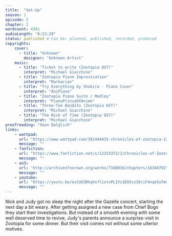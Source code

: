 ```yaml
---
title:  "Set-Up"
season: 1
episode: 2
chapter: 2
wordcount: 4391
audioLength: "0:23:28"
status: published # Can be: planned, published, recorded, produced
copyrights:
    cover:
      - title: "Unknown"
        designer: "Unknown Artist"
    music:
      - title: "Ticket to write (Zootopia OST)"
        interpret: "Michael Giacchino"
      - title: "Zootopia Piano Improvisation"
        interpret: "Markarian"
      - title: "Try Everything by Shakira - Piano Cover"
        interpret: "AniPiano"
      - title: "Zootopia Piano Suite / Medley"
        interpret: "PianoPrinceOfAnime"
      - title: "Three-Toe Bandito (Zootopia OST)"
        interpret: "Michael Giacchino"
      - title: "The Nick of Time (Zootopia OST)"
        interpret: "Michael Giacchino"
proofreading: "Sean Dalglish"
links:
    - wattpad:
      url: "https://www.wattpad.com/381444435-chronicles-of-zootopia-1x02-set-up"
      message: ""
    - fanfiction:
      url: "https://www.fanfiction.net/s/12254372/2/Chronicles-of-Zootopia"
      message: ""
    - ao3:
      url: "http://archiveofourown.org/works/7168916/chapters/16340792"
      message: ""
    - youtube:
      url: "https://youtu.be/esCUO3RhqVo?list=PLIVs1D93vz38riF4nqo5uTmGpoU1yWeko"
      message: ""
---
```

Nick and Judy got no sleep the night after the Gazelle concert, starting the next day a bit weary. After getting assigned a new case from Chief Bogo they start their investigations. But instead of a smooth evening with some well deserved time to revive, Judy's parents announce a surprise-visit in Zootopia for some dinner. But their visit comes not without some ulterior motives.